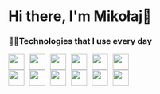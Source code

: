 # Hi there, I'm Mikołaj👋

### 🧑‍💻Technologies that I use every day

<div style="display: flex; gap: 10px;">
<img height="32" width="32" src="https://cdn.simpleicons.org/TypeScript" />
<img height="32" width="32" src="https://cdn.simpleicons.org/JavaScript" />
<img height="32" width="32" src="https://cdn.simpleicons.org/CSS3" />
<img height="32" width="32" src="https://cdn.simpleicons.org/HTML5" />
<img height="32" width="32" src="https://cdn.simpleicons.org/GIT" />
<img height="32" width="32" src="https://cdn.simpleicons.org/GitKraken" />
</div>

<div style="display: flex; gap: 10px;">
<img height="32" width="32" src="https://cdn.simpleicons.org/Python" />
<img height="32" width="32" src="https://cdn.simpleicons.org/VisualStudioCode" />
<img height="32" width="32" src="https://cdn.simpleicons.org/Node.js" />
<img height="32" width="32" src="https://cdn.simpleicons.org/PowerShell" />
<img height="32" width="32" src="https://cdn.simpleicons.org/Hoppscotch" />
<img height="32" width="32" src="https://cdn.simpleicons.org/cloudflare" />
</div>
